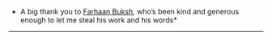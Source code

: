 * A big thank you to [Farhaan Buksh][1], who’s been kind and generous enough to let me steal his work and his words*


---
















[1]: https://farhaanbukhsh.wordpress.com
